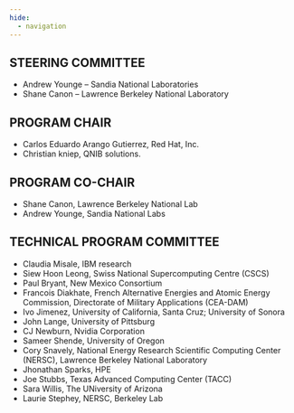 ```yaml
---
hide:
  - navigation
---
```


## STEERING COMMITTEE
* Andrew Younge – Sandia National Laboratories
* Shane Canon – Lawrence Berkeley National Laboratory

## PROGRAM CHAIR
* Carlos Eduardo Arango Gutierrez, Red Hat, Inc.
* Christian kniep, QNIB solutions.

## PROGRAM CO-CHAIR
* Shane Canon, Lawrence Berkeley National Lab
* Andrew Younge, Sandia National Labs

## TECHNICAL PROGRAM COMMITTEE
* Claudia Misale, IBM research
* Siew Hoon Leong, Swiss National Supercomputing Centre (CSCS) 
* Paul Bryant, New Mexico Consortium
* Francois Diakhate, French Alternative Energies and Atomic Energy Commission, Directorate of Military Applications (CEA-DAM)
* Ivo Jimenez, University of California, Santa Cruz; University of Sonora
* John Lange, University of Pittsburg
* CJ Newburn, Nvidia Corporation
* Sameer Shende, University of Oregon
* Cory Snavely, National Energy Research Scientific Computing Center (NERSC), Lawrence Berkeley National Laboratory
* Jhonathan Sparks, HPE
* Joe Stubbs, Texas Advanced Computing Center (TACC)
* Sara Willis, The UNiversity of Arizona
* Laurie Stephey, NERSC, Berkeley Lab
